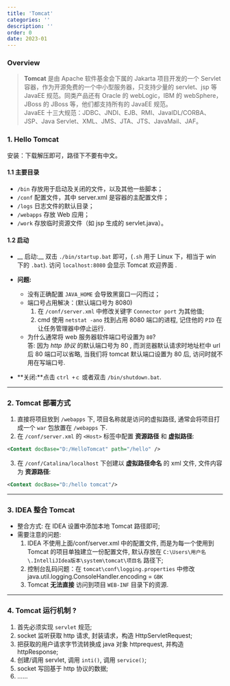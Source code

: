 ```yaml
---
title: 'Tomcat'
categories: ''
description: ''
order: 0
date: 2023-01
---
```


### Overview

>__Tomcat__ 是由 Apache 软件基金会下属的 Jakarta 项目开发的一个 Servlet 容器，作为开源免费的一个中小型服务器，只支持少量的 servlet、jsp 等 JavaEE 规范。同类产品还有 Oracle 的 webLogic，IBM 的 webSphere，JBoss 的 JBoss 等，他们都支持所有的 JavaEE 规范。  
>JavaEE 十三大规范：JDBC、JNDI、EJB、RMI、JavaIDL/CORBA、JSP、Java Servlet、XML、JMS、JTA、JTS、JavaMail、JAF。

### 1. Hello Tomcat

安装：下载解压即可，路径下不要有中文。

#### 1.1 主要目录

* `/bin` 存放用于启动及关闭的文件，以及其他一些脚本；
* `/conf` 配置文件，其中 server.xml 是容器的主配置文件；
* `/logs` 日志文件的默认目录；
* `/webapps` 存放 Web 应用；
* `/work` 存放临时资源文件（如 jsp 生成的 servlet.java）。

#### 1.2 启动

* __ 启动:__ 双击 `./bin/startup.bat` 即可，(`.sh` 用于 Linux 下，相当于 win 下的 `.bat`). 访问 `localhost:8080` 会显示 Tomcat 欢迎界面 .
* __问题:__

  - 没有正确配置 `JAVA_HOME` 会导致黑窗口一闪而过；
  - 端口号占用解决：(默认端口号为 8080)
    1. 在 `/conf/server.xml` 中修改关键字 `Connector port` 为其他值;
    2. cmd 使用 `netstat -ano` 找到占用 8080 端口的进程, 记住他的 `PID` 在让任务管理器中停止运行.
  - 为什么通常将 web 服务器软件端口号设置为 `80`?  
    答: 因为 _http 协议_ 的默认端口号为 80 , 而浏览器默认请求时地址栏中 url 后 80 端口可以省略, 当我们将 tomcat 默认端口设置为 80 后, 访问时就不用在写端口号.

* **关闭:**点击 `ctrl +ｃ` 或者双击 `/bin/shutdown.bat`.

----

### 2. Tomcat 部署方式

1. 直接将项目放到 `/webapps` 下, 项目名称就是访问的虚拟路径, 通常会将项目打成一个 `war` 包放置在 `/webapps` 下.
2. 在 `/conf/server.xml` 的 `<Host>` 标签中配置 **资源路径** 和 **虚拟路径**:

```xml
<Context docBase="D:/HelloTomcat" path="/hello" />
```

3. 在 `/conf/Catalina/localhost` 下创建以 **虚拟路径命名** 的 xml 文件, 文件内容为 **资源路径**:

```xml
<Context docBase="D:/hello tomcat"/>
```

----

### 3. IDEA 整合 Tomcat

- 整合方式: 在 IDEA 设置中添加本地 Tomcat 路径即可;
- 需要注意的问题:
  1. IDEA 不使用上面/conf/server.xml 中的配置文件, 而是为每一个使用到 Tomcat 的项目单独建立一份配置文件, 默认存放在 `C:\Users\用户名\.IntelliJIdea版本\system\tomcat\项目名` 路径下;
  2. 控制台乱码问题：在 `tomcat\conf\logging.properties` 中修改 java.util.logging.ConsoleHandler.encoding = `GBK`
  3. Tomcat **无法直接** 访问到项目 `WEB-INF` 目录下的资源.

----

### 4. Tomcat 运行机制 ?

1. 首先必须实现 `servlet` 规范;
2. socket 监听获取 http 请求, 封装请求，构造 HttpServletRequest;
3. 把获取的用户请求字节流转换成 java 对象 httprequest, 并构造 httpResponse;
4. 创建/调用 servlet, 调用 `inti()`, 调用 `service()`;
5. socket 写回基于 http 协议的数据;
6. ......
